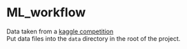 # ML_workflow

Data taken from a [kaggle competition](https://www.kaggle.com/c/new-york-city-taxi-fare-prediction)  
Put data files into the `data` directory in the root of the project.
